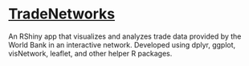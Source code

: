 # [TradeNetworks]()

An RShiny app that visualizes and analyzes trade data provided by the World Bank in an
interactive network. Developed using dplyr, ggplot, visNetwork, leaflet, and other helper R packages.
